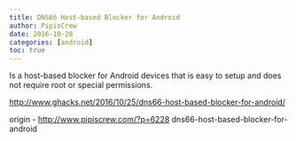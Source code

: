 ```yaml
---
title: DNS66 Host-based Blocker for Android
author: PipisCrew
date: 2016-10-28
categories: [android]
toc: true
---
```


Is a host-based blocker for Android devices that is easy to setup and does not require root or special permissions.

http://www.ghacks.net/2016/10/25/dns66-host-based-blocker-for-android/

origin - http://www.pipiscrew.com/?p=6228 dns66-host-based-blocker-for-android